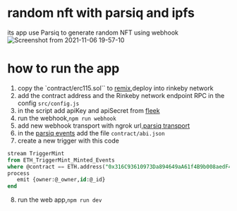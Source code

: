 # random nft with parsiq and ipfs
its app use Parsiq to generate random NFT using webhook
![Screenshot from 2021-11-06 19-57-10](https://user-images.githubusercontent.com/52639395/140627594-866549d2-8c61-4fd1-b25e-c11a1969ac56.png)
# how to run the app
1. copy the `contract/erc115.sol`` to [remix](https://remix.ethereum.org/),deploy into rinkeby network
2. add the contract address and the Rinkeby network endpoint RPC in the config `src/config.js`
3. in the script add apiKey and apiSecret from [fleek](https://fleek.co/)
4. run the webhook,`npm run webhook`
5. add new webhook transport with ngrok url,[parsiq transport](https://staging.parsiq.net/monitoring/transports)
6. in the [parsiq events](https://staging.parsiq.net/monitoring/events) add the file `contract/abi.json`
7. create a new trigger with this code 
```sql 
stream TriggerMint
from ETH_TriggerMint_Minted_Events
where @contract == ETH.address("0x316C93610973Da894649aA61f4B9b008aedF412a")
process
   emit {owner:@_owner,id:@_id}
end
```
8. run the web app,`npm run dev`
